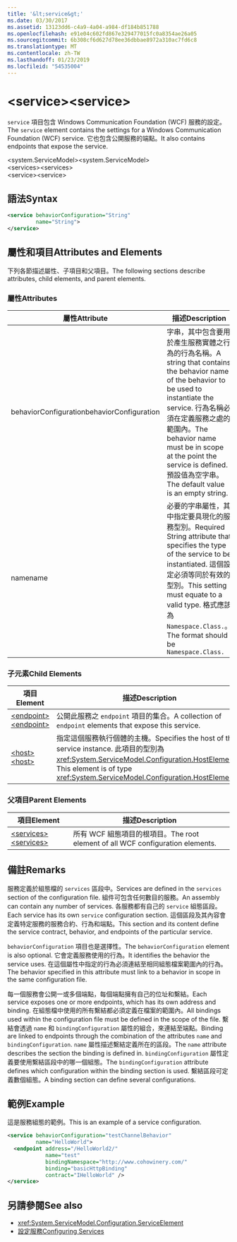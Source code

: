 ```yaml
---
title: '&lt;service&gt;'
ms.date: 03/30/2017
ms.assetid: 13123dd6-c4a9-4a04-a984-df184b851788
ms.openlocfilehash: e91e04c602fd867e329477015fc0a8354ae26a05
ms.sourcegitcommit: 6b308cf6d627d78ee36dbbae8972a310ac7fd6c8
ms.translationtype: MT
ms.contentlocale: zh-TW
ms.lasthandoff: 01/23/2019
ms.locfileid: "54535004"
---
```

# <a name="ltservicegt"></a><span data-ttu-id="305ea-102">&lt;service&gt;</span><span class="sxs-lookup"><span data-stu-id="305ea-102">&lt;service&gt;</span></span>
<span data-ttu-id="305ea-103">`service` 項目包含 Windows Communication Foundation (WCF) 服務的設定。</span><span class="sxs-lookup"><span data-stu-id="305ea-103">The `service` element contains the settings for a Windows Communication Foundation (WCF) service.</span></span> <span data-ttu-id="305ea-104">它也包含公開服務的端點。</span><span class="sxs-lookup"><span data-stu-id="305ea-104">It also contains endpoints that expose the service.</span></span>  
  
 <span data-ttu-id="305ea-105">\<system.ServiceModel></span><span class="sxs-lookup"><span data-stu-id="305ea-105">\<system.ServiceModel></span></span>  
<span data-ttu-id="305ea-106">\<services></span><span class="sxs-lookup"><span data-stu-id="305ea-106">\<services></span></span>  
<span data-ttu-id="305ea-107">\<service></span><span class="sxs-lookup"><span data-stu-id="305ea-107">\<service></span></span>  
  
## <a name="syntax"></a><span data-ttu-id="305ea-108">語法</span><span class="sxs-lookup"><span data-stu-id="305ea-108">Syntax</span></span>  
  
```xml  
<service behaviorConfiguration="String"
         name="String">
</service>
```  
  
## <a name="attributes-and-elements"></a><span data-ttu-id="305ea-109">屬性和項目</span><span class="sxs-lookup"><span data-stu-id="305ea-109">Attributes and Elements</span></span>  
 <span data-ttu-id="305ea-110">下列各節描述屬性、子項目和父項目。</span><span class="sxs-lookup"><span data-stu-id="305ea-110">The following sections describe attributes, child elements, and parent elements.</span></span>  
  
### <a name="attributes"></a><span data-ttu-id="305ea-111">屬性</span><span class="sxs-lookup"><span data-stu-id="305ea-111">Attributes</span></span>  
  
|<span data-ttu-id="305ea-112">屬性</span><span class="sxs-lookup"><span data-stu-id="305ea-112">Attribute</span></span>|<span data-ttu-id="305ea-113">描述</span><span class="sxs-lookup"><span data-stu-id="305ea-113">Description</span></span>|  
|---------------|-----------------|  
|<span data-ttu-id="305ea-114">behaviorConfiguration</span><span class="sxs-lookup"><span data-stu-id="305ea-114">behaviorConfiguration</span></span>|<span data-ttu-id="305ea-115">字串，其中包含要用於產生服務實體之行為的行為名稱。</span><span class="sxs-lookup"><span data-stu-id="305ea-115">A string that contains the behavior name of the behavior to be used to instantiate the service.</span></span> <span data-ttu-id="305ea-116">行為名稱必須在定義服務之處的範圍內。</span><span class="sxs-lookup"><span data-stu-id="305ea-116">The behavior name must be in scope at the point the service is defined.</span></span> <span data-ttu-id="305ea-117">預設值為空字串。</span><span class="sxs-lookup"><span data-stu-id="305ea-117">The default value is an empty string.</span></span>|  
|<span data-ttu-id="305ea-118">name</span><span class="sxs-lookup"><span data-stu-id="305ea-118">name</span></span>|<span data-ttu-id="305ea-119">必要的字串屬性，其中指定要具現化的服務型別。</span><span class="sxs-lookup"><span data-stu-id="305ea-119">Required String attribute that specifies the type of the service to be instantiated.</span></span> <span data-ttu-id="305ea-120">這個設定必須等同於有效的型別。</span><span class="sxs-lookup"><span data-stu-id="305ea-120">This setting must equate to a valid type.</span></span> <span data-ttu-id="305ea-121">格式應該為 `Namespace.Class.`。</span><span class="sxs-lookup"><span data-stu-id="305ea-121">The format should be `Namespace.Class.`</span></span>|  
  
### <a name="child-elements"></a><span data-ttu-id="305ea-122">子元素</span><span class="sxs-lookup"><span data-stu-id="305ea-122">Child Elements</span></span>  
  
|<span data-ttu-id="305ea-123">項目</span><span class="sxs-lookup"><span data-stu-id="305ea-123">Element</span></span>|<span data-ttu-id="305ea-124">描述</span><span class="sxs-lookup"><span data-stu-id="305ea-124">Description</span></span>|  
|-------------|-----------------|  
|[<span data-ttu-id="305ea-125">\<endpoint></span><span class="sxs-lookup"><span data-stu-id="305ea-125">\<endpoint></span></span>](../../../../../docs/framework/configure-apps/file-schema/wcf/endpoint-element.md)|<span data-ttu-id="305ea-126">公開此服務之 `endpoint` 項目的集合。</span><span class="sxs-lookup"><span data-stu-id="305ea-126">A collection of `endpoint` elements that expose this service.</span></span>|  
|[<span data-ttu-id="305ea-127">\<host></span><span class="sxs-lookup"><span data-stu-id="305ea-127">\<host></span></span>](../../../../../docs/framework/configure-apps/file-schema/wcf/host.md)|<span data-ttu-id="305ea-128">指定這個服務執行個體的主機。</span><span class="sxs-lookup"><span data-stu-id="305ea-128">Specifies the host of this service instance.</span></span> <span data-ttu-id="305ea-129">此項目的型別為 <xref:System.ServiceModel.Configuration.HostElement>。</span><span class="sxs-lookup"><span data-stu-id="305ea-129">This element is of type <xref:System.ServiceModel.Configuration.HostElement>.</span></span>|  
  
### <a name="parent-elements"></a><span data-ttu-id="305ea-130">父項目</span><span class="sxs-lookup"><span data-stu-id="305ea-130">Parent Elements</span></span>  
  
|<span data-ttu-id="305ea-131">項目</span><span class="sxs-lookup"><span data-stu-id="305ea-131">Element</span></span>|<span data-ttu-id="305ea-132">描述</span><span class="sxs-lookup"><span data-stu-id="305ea-132">Description</span></span>|  
|-------------|-----------------|  
|[<span data-ttu-id="305ea-133">\<services></span><span class="sxs-lookup"><span data-stu-id="305ea-133">\<services></span></span>](../../../../../docs/framework/configure-apps/file-schema/wcf/services.md)|<span data-ttu-id="305ea-134">所有 WCF 組態項目的根項目。</span><span class="sxs-lookup"><span data-stu-id="305ea-134">The root element of all WCF configuration elements.</span></span>|  
  
## <a name="remarks"></a><span data-ttu-id="305ea-135">備註</span><span class="sxs-lookup"><span data-stu-id="305ea-135">Remarks</span></span>  
 <span data-ttu-id="305ea-136">服務定義於組態檔的 `services` 區段中。</span><span class="sxs-lookup"><span data-stu-id="305ea-136">Services are defined in the `services` section of the configuration file.</span></span> <span data-ttu-id="305ea-137">組件可包含任何數目的服務。</span><span class="sxs-lookup"><span data-stu-id="305ea-137">An assembly can contain any number of services.</span></span> <span data-ttu-id="305ea-138">各服務都有自己的 `service` 組態區段。</span><span class="sxs-lookup"><span data-stu-id="305ea-138">Each service has its own `service` configuration section.</span></span> <span data-ttu-id="305ea-139">這個區段及其內容會定義特定服務的服務合約、行為和端點。</span><span class="sxs-lookup"><span data-stu-id="305ea-139">This section and its content define the service contract, behavior, and endpoints of the particular service.</span></span>  
  
 <span data-ttu-id="305ea-140">`behaviorConfiguration` 項目也是選擇性。</span><span class="sxs-lookup"><span data-stu-id="305ea-140">The `behaviorConfiguration` element is also optional.</span></span> <span data-ttu-id="305ea-141">它會定義服務使用的行為。</span><span class="sxs-lookup"><span data-stu-id="305ea-141">It identifies the behavior the service uses.</span></span> <span data-ttu-id="305ea-142">在這個屬性中指定的行為必須連結至相同組態檔案範圍內的行為。</span><span class="sxs-lookup"><span data-stu-id="305ea-142">The behavior specified in this attribute must link to a behavior in scope in the same configuration file.</span></span>  
  
 <span data-ttu-id="305ea-143">每一個服務會公開一或多個端點，每個端點擁有自己的位址和繫結。</span><span class="sxs-lookup"><span data-stu-id="305ea-143">Each service exposes one or more endpoints, which has its own address and binding.</span></span> <span data-ttu-id="305ea-144">在組態檔中使用的所有繫結都必須定義在檔案的範圍內。</span><span class="sxs-lookup"><span data-stu-id="305ea-144">All bindings used within the configuration file must be defined in the scope of the file.</span></span> <span data-ttu-id="305ea-145">繫結會透過 `name` 和 `bindingConfiguration` 屬性的組合，來連結至端點。</span><span class="sxs-lookup"><span data-stu-id="305ea-145">Binding are linked to endpoints through the combination of the attributes `name` and `bindingConfiguration`.</span></span> <span data-ttu-id="305ea-146">`name` 屬性描述繫結定義所在的區段。</span><span class="sxs-lookup"><span data-stu-id="305ea-146">The `name` attribute describes the section the binding is defined in.</span></span> <span data-ttu-id="305ea-147">`bindingConfiguration` 屬性定義要使用繫結區段中的哪一個組態。</span><span class="sxs-lookup"><span data-stu-id="305ea-147">The `bindingConfiguration` attribute defines which configuration within the binding section is used.</span></span> <span data-ttu-id="305ea-148">繫結區段可定義數個組態。</span><span class="sxs-lookup"><span data-stu-id="305ea-148">A binding section can define several configurations.</span></span>  
  
## <a name="example"></a><span data-ttu-id="305ea-149">範例</span><span class="sxs-lookup"><span data-stu-id="305ea-149">Example</span></span>  
 <span data-ttu-id="305ea-150">這是服務組態的範例。</span><span class="sxs-lookup"><span data-stu-id="305ea-150">This is an example of a service configuration.</span></span>  
  
```xml  
<service behaviorConfiguration="testChannelBehavior"
         name="HelloWorld">
  <endpoint address="/HelloWorld2/"
            name="test"
            bindingNamespace="http://www.cohowinery.com/"
            binding="basicHttpBinding"
            contract="IHelloWorld" />
</service>
```  
  
## <a name="see-also"></a><span data-ttu-id="305ea-151">另請參閱</span><span class="sxs-lookup"><span data-stu-id="305ea-151">See also</span></span>
- <xref:System.ServiceModel.Configuration.ServiceElement>
- [<span data-ttu-id="305ea-152">設定服務</span><span class="sxs-lookup"><span data-stu-id="305ea-152">Configuring Services</span></span>](../../../../../docs/framework/wcf/configuring-services.md)
